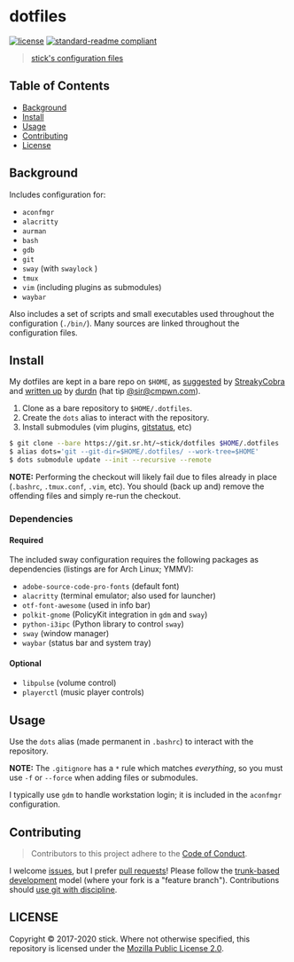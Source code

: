# dotfiles

[![license](https://img.shields.io/github/license/nstickney/dotfiles.svg)](LICENSE)
[![standard-readme compliant](https://img.shields.io/badge/readme%20style-standard-brightgreen.svg)](https://github.com/RichardLitt/standard-readme)

> [stick's configuration files](https://git.sr.ht/~stick/dotfiles)

## Table of Contents

- [Background](#background)
- [Install](#install)
- [Usage](#usage)
- [Contributing](#contributing)
- [License](#license)

## Background

Includes configuration for:

- `aconfmgr`
- `alacritty`
- `aurman`
- `bash`
- `gdb`
- `git`
- `sway` (with `swaylock` )
- `tmux`
- `vim` (including plugins as submodules)
- `waybar`

Also includes a set of scripts and small executables used throughout the configuration (`./bin/`).
Many sources are linked throughout the configuration files.

## Install

My dotfiles are kept in a bare repo on `$HOME`, as [suggested](https://news.ycombinator.com/item?id=11071754) by [StreakyCobra](https://github.com/streakycobra) and [written up](https://www.atlassian.com/git/tutorials/dotfiles) by [durdn](https://bitbucket.org/durdn) (hat tip [@sir@cmpwn.com](https://cmpwn.com/@sir/103116101528227790)).

1. Clone as a bare repository to `$HOME/.dotfiles`.
1. Create the `dots` alias to interact with the repository.
1. Install submodules (vim plugins, [gitstatus](https://github.com/romkatv/gitstatus), etc)

```bash
$ git clone --bare https://git.sr.ht/~stick/dotfiles $HOME/.dotfiles
$ alias dots='git --git-dir=$HOME/.dotfiles/ --work-tree=$HOME'
$ dots submodule update --init --recursive --remote
```

**NOTE:** Performing the checkout will likely fail due to files already in place (`.bashrc`, `.tmux.conf`, `.vim`, etc).
You should (back up and) remove the offending files and simply re-run the checkout.

### Dependencies

#### Required

The included sway configuration requires the following packages as dependencies (listings are for Arch Linux; YMMV):

- `adobe-source-code-pro-fonts` (default font)
- `alacritty` (terminal emulator; also used for launcher)
- `otf-font-awesome` (used in info bar)
- `polkit-gnome` (PolicyKit integration in `gdm` and `sway`)
- `python-i3ipc` (Python library to control `sway`)
- `sway` (window manager)
- `waybar` (status bar and system tray)

#### Optional

- `libpulse` (volume control)
- `playerctl` (music player controls)

## Usage

Use the `dots` alias (made permanent in `.bashrc`) to interact with the repository.

**NOTE:** The `.gitignore` has a `*` rule which matches _everything_, so you must use `-f` or `--force` when adding files or submodules.

I typically use `gdm` to handle workstation login; it is included in the `aconfmgr` configuration.

## Contributing

> Contributors to this project adhere to the [Code of Conduct](CONDUCT.md).

I welcome [issues](https://gitlab.com/nstickney/dotfiles/issues "Issues"), but I prefer [pull requests](https://gitlab.com/nstickney/dotfiles/merge_requests "Pull requests")!
Please follow the [trunk-based development](https://trunkbaseddevelopment.com/) model (where your fork is a "feature branch").
Contributions should [use git with discipline](https://drewdevault.com/2019/02/25/Using-git-with-discipline.html).

## LICENSE

Copyright &copy; 2017-2020 stick.
Where not otherwise specified, this repository is licensed under the [Mozilla Public License 2.0](LICENSE).
